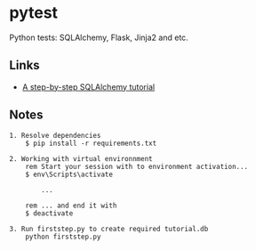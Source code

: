 pytest
======

Python tests: SQLAlchemy, Flask, Jinja2 and etc.

## Links
- [A step-by-step SQLAlchemy tutorial](http://www.rmunn.com/sqlalchemy-tutorial/tutorial.html)


## Notes
	
	1. Resolve dependencies
		$ pip install -r requirements.txt

	2. Working with virtual environnment
		rem Start your session with to environment activation...
		$ env\Scripts\activate

			...

		rem ... and end it with
		$ deactivate

	3. Run firststep.py to create required tutorial.db
		python firststep.py
